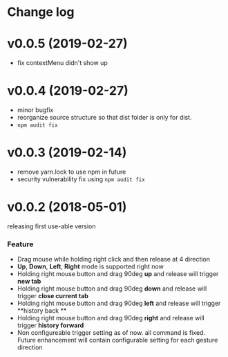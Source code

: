 # Change log

# v0.0.5 (2019-02-27)

- fix contextMenu didn't show up

# v0.0.4 (2019-02-27)

- minor bugfix
- reorganize source structure so that dist folder is only for dist.
- `npm audit fix`

# v0.0.3 (2019-02-14)

- remove yarn.lock to use npm in future
- security vulnerability fix using `npm audit fix`

# v0.0.2 (2018-05-01)

releasing first use-able version

### Feature

- Drag mouse while holding right click and then release at 4 direction
- **Up**, **Down**, **Left**, **Right** mode is supported right now
- Holding right mouse button and drag 90deg **up** and release will trigger **new tab**
- Holding right mouse button and drag 90deg **down** and release will trigger **close current tab**
- Holding right mouse button and drag 90deg **left** and release will trigger **history back **
- Holding right mouse button and drag 90deg **right** and release will trigger **history forward**
- Non configureable trigger setting as of now. all command is fixed. Future enhancement will contain configurable setting for each gesture direction
